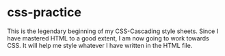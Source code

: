 # css-practice
This is the legendary beginning of my CSS-Cascading style sheets.
 Since I have mastered HTML to a good extent, I am now going to work towards CSS.
It will help me style whatever I have written in the HTML file.

